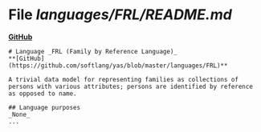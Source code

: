 # File _languages/FRL/README.md_
**[GitHub](https://github.com/softlang/yas/blob/master/languages/FRL/README.md)**
```
# Language _FRL (Family by Reference Language)_
**[GitHub](https://github.com/softlang/yas/blob/master/languages/FRL)**

A trivial data model for representing families as collections of persons with various attributes; persons are identified by reference as opposed to name.

## Language purposes
_None_
...
```
